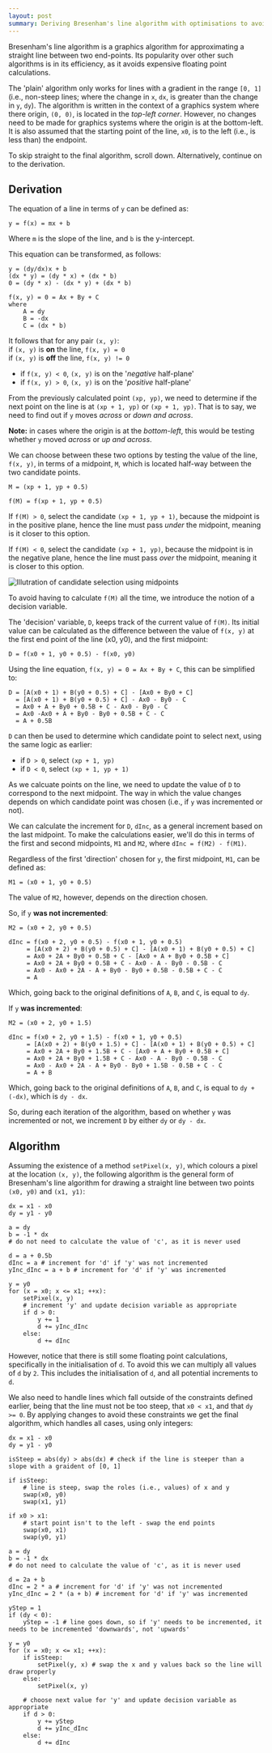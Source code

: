```yaml
---
layout: post
summary: Deriving Bresenham's line algorithm with optimisations to avoid floating point calculations.
---
```


Bresenham's line algorithm is a graphics algorithm for approximating a straight line between two end-points.
Its popularity over other such algorithms is in its efficiency, as it avoids expensive floating point calculations.

The 'plain' algorithm only works for lines with a gradient in the range `[0, 1]` (i.e., non-steep lines; where the change in `x`, `dx`, is greater than the change in `y`, `dy`).
The algorithm is written in the context of a graphics system where there origin, `(0, 0)`, is located in the *top-left corner*.
However, no changes need to be made for graphics systems where the origin is at the bottom-left.
It is also assumed that the starting point of the line, `x0`, is to the left (i.e., is less than) the endpoint.

To skip straight to the final algorithm, scroll down.
Alternatively, continue on to the derivation.

## Derivation ##

The equation of a line in terms of `y` can be defined as:

	y = f(x) = mx + b

Where `m` is the slope of the line, and `b` is the y-intercept.

This equation can be transformed, as follows:

	y = (dy/dx)x + b
	(dx * y) = (dy * x) + (dx * b)
	0 = (dy * x) - (dx * y) + (dx * b)

	f(x, y) = 0 = Ax + By + C
	where
		A = dy
		B = -dx
		C = (dx * b)

It follows that for any pair `(x, y)`:  
if `(x, y)` is __on__ the line, `f(x, y) = 0`  
if `(x, y)` is __off__ the line, `f(x, y) != 0`  

* if `f(x, y) < 0`, `(x, y)` is on the '*negative* half-plane'
* if `f(x, y) > 0`, `(x, y)` is on the '*positive* half-plane'

From the previously calculated point `(xp, yp)`, we need to determine if the next point on the line is at `(xp + 1, yp)` or `(xp + 1, yp)`.
That is to say, we need to find out if `y` moves *across* or *down and across*.

__Note:__ in cases where the origin is at the *bottom-left*, this would be testing whether `y` moved *across* or *up and across*.

We can choose between these two options by testing the value of the line, `f(x, y)`, in terms of a midpoint, `M`, which is located half-way between the two candidate points.

	M = (xp + 1, yp + 0.5)

	f(M) = f(xp + 1, yp + 0.5)

If `f(M) > 0`, select the candidate `(xp + 1, yp + 1)`, because the midpoint is in the positive plane, hence the line must pass *under* the midpoint, meaning is it closer to this option.

If `f(M) < 0`, select the candidate `(xp + 1, yp)`, because the midpoint is in the negative plane, hence the line must pass *over* the midpoint, meaning it is closer to this option.

![Illutration of candidate selection using midpoints]({{site.url}}/img/bresenhams.png)

To avoid having to calculate `f(M)` all the time, we introduce the notion of a decision variable.

The 'decision' variable, `D`, keeps track of the current value of `f(M)`.
Its initial value can be calculated as the difference between the value of `f(x, y)` at the first end point of the line (x0, y0), and the first midpoint:

	D = f(x0 + 1, y0 + 0.5) - f(x0, y0)

Using the line equation, `f(x, y) = 0 = Ax + By + C`, this can be simplified to:

	D = [A(x0 + 1) + B(y0 + 0.5) + C] - [Ax0 + By0 + C]
	  = [A(x0 + 1) + B(y0 + 0.5) + C] - Ax0 - By0 - C
	  = Ax0 + A + By0 + 0.5B + C - Ax0 - By0 - C
	  = Ax0 -Ax0 + A + By0 - By0 + 0.5B + C - C
	  = A + 0.5B

`D` can then be used to determine which candidate point to select next, using the same logic as earlier:

* if `D > 0`, select `(xp + 1, yp)`
* if `D < 0`, select `(xp + 1, yp + 1)`

As we calcuate points on the line, we need to update the value of `D` to correspond to the next midpoint.
The way in which the value changes depends on which candidate point was chosen (i.e., if `y` was incremented or not).

We can calculate the increment for `D`, `dInc`, as a general increment based on the last midpoint.
To make the calculations easier, we'll do this in terms of the first and second midpoints, `M1` and `M2`, where `dInc = f(M2) - f(M1)`.

Regardless of the first 'direction' chosen for `y`, the first midpoint, `M1`, can be defined as:

	M1 = (x0 + 1, y0 + 0.5)

The value of `M2`, however, depends on the direction chosen.

So, if `y` __was not incremented__:

	M2 = (x0 + 2, y0 + 0.5)

	dInc = f(x0 + 2, y0 + 0.5) - f(x0 + 1, y0 + 0.5)
	     = [A(x0 + 2) + B(y0 + 0.5) + C] - [A(x0 + 1) + B(y0 + 0.5) + C]
	     = Ax0 + 2A + By0 + 0.5B + C - [Ax0 + A + By0 + 0.5B + C]
	     = Ax0 + 2A + By0 + 0.5B + C - Ax0 - A - By0 - 0.5B - C
	     = Ax0 - Ax0 + 2A - A + By0 - By0 + 0.5B - 0.5B + C - C
	     = A

Which, going back to the original definitions of `A`, `B`, and `C`, is equal to `dy`.

If `y` __was incremented__:

	M2 = (x0 + 2, y0 + 1.5)

	dInc = f(x0 + 2, y0 + 1.5) - f(x0 + 1, y0 + 0.5)
	     = [A(x0 + 2) + B(y0 + 1.5) + C] - [A(x0 + 1) + B(y0 + 0.5) + C]
	     = Ax0 + 2A + By0 + 1.5B + C - [Ax0 + A + By0 + 0.5B + C]
	     = Ax0 + 2A + By0 + 1.5B + C - Ax0 - A - By0 - 0.5B - C
	     = Ax0 - Ax0 + 2A - A + By0 - By0 + 1.5B - 0.5B + C - C
	     = A + B

Which, going back to the original definitions of `A`, `B`, and `C`, is equal to `dy + (-dx)`, which is `dy - dx`.

So, during each iteration of the algorithm, based on whether `y` was incremented or not, we increment `D` by either `dy` or `dy - dx`.

## Algorithm ##

Assuming the existence of a method `setPixel(x, y)`, which colours a pixel at the location `(x, y)`, the following algorithm is the general form of Bresenham's line algorithm for drawing a straight line between two points `(x0, y0)` and `(x1, y1)`:

	dx = x1 - x0
	dy = y1 - y0

	a = dy
	b = -1 * dx
	# do not need to calculate the value of 'c', as it is never used

	d = a + 0.5b
	dInc = a # increment for 'd' if 'y' was not incremented
	yInc_dInc = a + b # increment for 'd' if 'y' was incremented

	y = y0
	for (x = x0; x <= x1; ++x):
		setPixel(x, y)
		# increment 'y' and update decision variable as appropriate
		if d > 0:
			y += 1
			d += yInc_dInc
		else:
			d += dInc

However, notice that there is still some floating point calculations, specifically in the initialisation of `d`.
To avoid this we can multiply all values of `d` by `2`.
This includes the initialisation of `d`, and all potential increments to `d`.

We also need to handle lines which fall outside of the constraints defined earlier, being that the line must not be too steep, that `x0 < x1`, and that `dy >= 0`.
By applying changes to avoid these constraints we get the final algorithm, which handles all cases, using only integers:

	dx = x1 - x0
	dy = y1 - y0

	isSteep = abs(dy) > abs(dx) # check if the line is steeper than a slope with a graident of [0, 1]

	if isSteep:
		# line is steep, swap the roles (i.e., values) of x and y
		swap(x0, y0)
		swap(x1, y1)

	if x0 > x1:
		# start point isn't to the left - swap the end points
		swap(x0, x1)
		swap(y0, y1)

	a = dy
	b = -1 * dx
	# do not need to calculate the value of 'c', as it is never used

	d = 2a + b
	dInc = 2 * a # increment for 'd' if 'y' was not incremented
	yInc_dInc = 2 * (a + b) # increment for 'd' if 'y' was incremented
	
	yStep = 1
	if (dy < 0):
		yStep = -1 # line goes down, so if 'y' needs to be incremented, it needs to be incremented 'downwards', not 'upwards'

	y = y0
	for (x = x0; x <= x1; ++x):
		if isSteep:
			setPixel(y, x) # swap the x and y values back so the line will draw properly
		else:
			setPixel(x, y)

		# choose next value for 'y' and update decision variable as appropriate
		if d > 0:
			y += yStep
			d += yInc_dInc
		else:
			d += dInc


